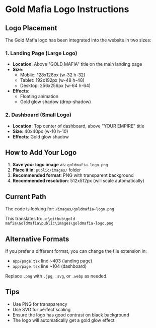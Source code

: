 # Gold Mafia Logo Instructions

## Logo Placement

The Gold Mafia logo has been integrated into the website in two sizes:

### 1. Landing Page (Large Logo)
- **Location**: Above "GOLD MAFIA" title on the main landing page
- **Size**: 
  - Mobile: 128x128px (w-32 h-32)
  - Tablet: 192x192px (w-48 h-48)
  - Desktop: 256x256px (w-64 h-64)
- **Effects**: 
  - Floating animation
  - Gold glow shadow (drop-shadow)

### 2. Dashboard (Small Logo)
- **Location**: Top center of dashboard, above "YOUR EMPIRE" title
- **Size**: 40x40px (w-10 h-10)
- **Effects**: Gold glow shadow

## How to Add Your Logo

1. **Save your logo image** as: `goldmafia-logo.png`
2. **Place it in**: `public/images/` folder
3. **Recommended format**: PNG with transparent background
4. **Recommended resolution**: 512x512px (will scale automatically)

## Current Path
The code is looking for: `/images/goldmafia-logo.png`

This translates to: `a:\github\gold mafia\GoldMafia\public\images\goldmafia-logo.png`

## Alternative Formats
If you prefer a different format, you can change the file extension in:
- `app/page.tsx` line ~403 (landing page)
- `app/page.tsx` line ~104 (dashboard)

Replace `.png` with `.jpg`, `.svg`, or `.webp` as needed.

## Tips
- Use PNG for transparency
- Use SVG for perfect scaling
- Ensure the logo has good contrast on black background
- The logo will automatically get a gold glow effect

